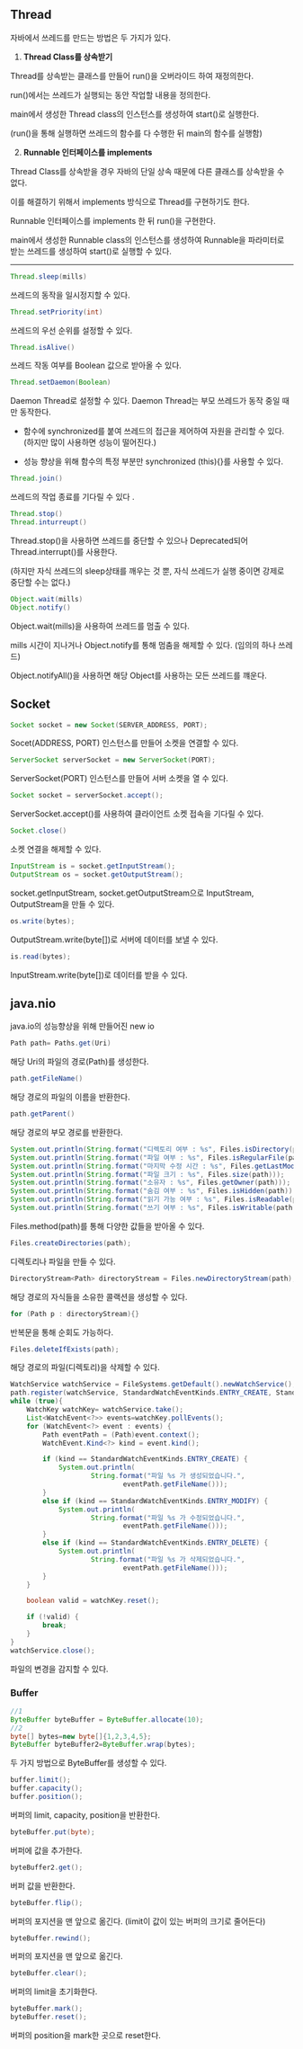 ## Thread

자바에서 쓰레드를 만드는 방법은 두 가지가 있다.

1. **Thread Class를 상속받기**

Thread를 상속받는 클래스를 만들어 run()을 오버라이드 하여 재정의한다.

run()에서는 쓰레드가 실행되는 동안 작업할 내용을 정의한다.

main에서 생성한 Thread class의 인스턴스를 생성하여 start()로 실행한다.

(run()을 통해 실행하면 쓰레드의 함수를 다 수행한 뒤 main의 함수를 실행함)

2. **Runnable 인터페이스를 implements**

Thread Class를 상속받을 경우 자바의 단일 상속 때문에 다른 클래스를 상속받을 수 없다.

이를 해결하기 위해서 implements 방식으로 Thread를 구현하기도 한다.

Runnable 인터페이스를 implements 한 뒤 run()을 구현한다.

main에서 생성한 Runnable class의 인스턴스를 생성하여 Runnable을 파라미터로 받는 쓰레드를 생성하여 start()로 실행할 수 있다.

---

```java
Thread.sleep(mills)
```

쓰레드의 동작을 일시정지할 수 있다.

```java
Thread.setPriority(int)
```

쓰레드의 우선 순위를 설정할 수 있다.

```java
Thread.isAlive()
```

쓰레드 작동 여부를 Boolean 값으로 받아올 수 있다.

``` java
Thread.setDaemon(Boolean)
```

Daemon Thread로 설정할 수 있다. Daemon Thread는 부모 쓰레드가 동작 중일 때만 동작한다.

- 함수에 synchronized를 붙여 쓰레드의 접근을 제어하여 자원을 관리할 수 있다. (하지만 많이 사용하면 성능이 떨어진다.)

- 성능 향상을 위해 함수의 특정 부분만 synchronized (this){}를 사용할 수 있다.

```java
Thread.join()
```

쓰레드의 작업 종료를 기다릴 수 있다 .

```java
Thread.stop()
Thread.inturreupt()
```

Thread.stop()을 사용하면 쓰레드를 중단할 수 있으나 Deprecated되어 Thread.interrupt()를 사용한다.

(하지만 자식 쓰레드의 sleep상태를 깨우는 것 뿐, 자식 쓰레드가 실행 중이면 강제로 중단할 수는 없다.)

```java
Object.wait(mills)
Object.notify()
```

Object.wait(mills)을 사용하여 쓰레드를 멈출 수 있다. 

mills 시간이 지나거나 Object.notify를 통해 멈춤을 해제할 수 있다. (임의의 하나 쓰레드)

Object.notifyAll()을 사용하면 해당 Object를 사용하는 모든 쓰레드를 꺠운다.

## Socket

```java
Socket socket = new Socket(SERVER_ADDRESS, PORT);
```

Socet(ADDRESS, PORT) 인스턴스를 만들어 소켓을 연결할 수 있다.

```java
ServerSocket serverSocket = new ServerSocket(PORT);
```

ServerSocket(PORT) 인스턴스를 만들어 서버 소켓을 열 수 있다.

```java
Socket socket = serverSocket.accept();
```

ServerSocket.accept()를 사용하여 클라이언트 소켓 접속을 기다릴 수 있다.

```java
Socket.close()
```

소켓 연결을 해제할 수 있다.

```java
InputStream is = socket.getInputStream();
OutputStream os = socket.getOutputStream();
```

socket.getInputStream, socket.getOutputStream으로 InputStream, OutputStream을 만들 수 있다.

```java
os.write(bytes);
```

OutputStream.write(byte[])로 서버에 데이터를 보낼 수 있다.

```java
is.read(bytes);
```

InputStream.write(byte[])로 데이터를 받을 수 있다.

## java.nio

java.io의 성능향상을 위해 만들어진 new io

```java
Path path= Paths.get(Uri)
```

해당 Uri의 파일의 경로(Path)를 생성한다.

```java
path.getFileName()
```

해당 경로의 파일의 이름을 반환한다.

```java
path.getParent()
```

해당 경로의 부모 경로를 반환한다.

```java
System.out.println(String.format("디렉토리 여부 : %s", Files.isDirectory(path)));
System.out.println(String.format("파일 여부 : %s", Files.isRegularFile(path)));
System.out.println(String.format("마지막 수정 시간 : %s", Files.getLastModifiedTime(path)));
System.out.println(String.format("파일 크기 : %s", Files.size(path)));
System.out.println(String.format("소유자 : %s", Files.getOwner(path)));
System.out.println(String.format("숨김 여부 : %s", Files.isHidden(path)));
System.out.println(String.format("읽기 가능 여부 : %s", Files.isReadable(path)));
System.out.println(String.format("쓰기 여부 : %s", Files.isWritable(path)));
```

Files.method(path)를 통해 다양한 값들을 받아올 수 있다.

```java
Files.createDirectories(path);
```

디렉토리나 파일을 만들 수 있다.

```java
DirectoryStream<Path> directoryStream = Files.newDirectoryStream(path);
```

해당 경로의 자식들을 소유한 콜랙션을 생성할 수 있다.

```java
for (Path p : directoryStream){}
```

반복문을 통해 순회도 가능하다.

```java
Files.deleteIfExists(path);
```

해당 경로의 파일(디렉토리)을 삭제할 수 있다.

```java
WatchService watchService = FileSystems.getDefault().newWatchService();
path.register(watchService, StandardWatchEventKinds.ENTRY_CREATE, StandardWatchEventKinds.ENTRY_DELETE, StandardWatchEventKinds.ENTRY_MODIFY);
while (true){
    WatchKey watchKey= watchService.take();
    List<WatchEvent<?>> events=watchKey.pollEvents();
    for (WatchEvent<?> event : events) {
        Path eventPath = (Path)event.context();
        WatchEvent.Kind<?> kind = event.kind();

        if (kind == StandardWatchEventKinds.ENTRY_CREATE) {
            System.out.println(
                    String.format("파일 %s 가 생성되었습니다.",
                            eventPath.getFileName()));
        }
        else if (kind == StandardWatchEventKinds.ENTRY_MODIFY) {
            System.out.println(
                    String.format("파일 %s 가 수정되었습니다.",
                            eventPath.getFileName()));
        }
        else if (kind == StandardWatchEventKinds.ENTRY_DELETE) {
            System.out.println(
                    String.format("파일 %s 가 삭제되었습니다.",
                            eventPath.getFileName()));
        }
    }

    boolean valid = watchKey.reset();

    if (!valid) {
        break;
    }
}
watchService.close();
```

파일의 변경을 감지할 수 있다.

### Buffer

```java
//1
ByteBuffer byteBuffer = ByteBuffer.allocate(10);
//2
byte[] bytes=new byte[]{1,2,3,4,5};
ByteBuffer byteBuffer2=ByteBuffer.wrap(bytes);
```

두 가지 방법으로 ByteBuffer를 생성할 수 있다.

```java
buffer.limit();
buffer.capacity();
buffer.position();
```

버퍼의 limit, capacity, position을 반환한다.

```java
byteBuffer.put(byte);
```

버퍼에 값을 추가한다.

```java
byteBuffer2.get();
```

버퍼 값을 반환한다.

```java
byteBuffer.flip();
```

버퍼의 포지션을 맨 앞으로 옮긴다. (limit이 값이 있는 버퍼의 크기로 줄어든다)

```java
byteBuffer.rewind();
```

버퍼의 포지션을 맨 앞으로 옮긴다.

```java
byteBuffer.clear();
```

버퍼의 limit을 초기화한다.

```java
byteBuffer.mark();
byteBuffer.reset();
```

버퍼의 position을 mark한 곳으로 reset한다.


